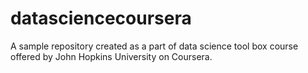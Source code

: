 # datasciencecoursera
A sample repository created as a part of data science tool box course offered by John Hopkins University on Coursera.
